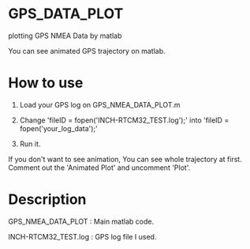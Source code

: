 # GPS_DATA_PLOT
plotting GPS NMEA Data by matlab

You can see animated GPS trajectory on matlab.


# How to use

1. Load your GPS log on GPS_NMEA_DATA_PLOT.m

2. Change 'fileID = fopen('INCH-RTCM32_TEST.log');' into 'fileID = fopen('your_log_data');'

3. Run it.

If you don't want to see animation, You can see whole trajectory at first. Comment out the 'Animated Plot' and uncomment 'Plot'.

# Description
GPS_NMEA_DATA_PLOT : Main matlab code.

INCH-RTCM32_TEST.log : GPS log file I used.
